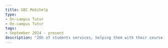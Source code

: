 ```yaml
---
title: GBC Mobihelp
type:
- On-campus Tutor
- On-campus Tutor
tags:
- September 2024 - present
description: "20h of students services, helping them with their course questions and concerns."
---
```

